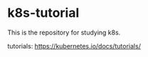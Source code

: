 # k8s-tutorial

This is the repository for studying k8s.

tutorials: <https://kubernetes.io/docs/tutorials/>
